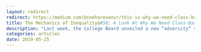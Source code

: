 ```yaml
---
layout: redirect
redirect: https://medium.com/@sneharevanur/this-is-why-we-need-class-based-affirmative-action-2377687b5f80
title: The Mechanics of Inequality&#58; A Look At Why We Need Class-Based Affirmative Action
description: "Last week, the College Board unveiled a new “adversity” score, already rolled out last year by a slew of institutions participating in a beta test, which seeks to summarize 31 factors speaking to a student’s socioeconomic circumstances in a single score ranging from 1 to 100."
categories: articles
date: 2019-05-25
---
```

